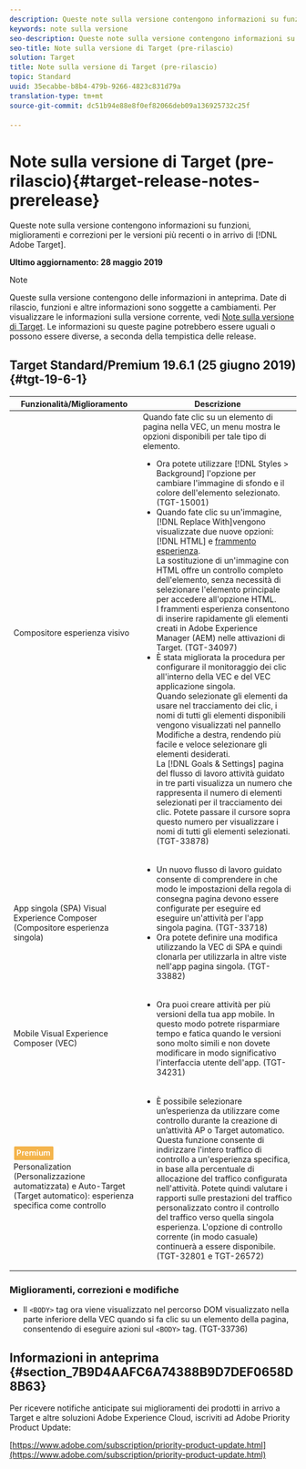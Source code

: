 ```yaml
---
description: Queste note sulla versione contengono informazioni su funzioni, miglioramenti, correzioni di problemi e problemi noti per le versioni più recenti o in arrivo di Target.
keywords: note sulla versione
seo-description: Queste note sulla versione contengono informazioni su funzioni, miglioramenti, correzioni di problemi e problemi noti per le versioni più recenti o in arrivo di Adobe Target
seo-title: Note sulla versione di Target (pre-rilascio)
solution: Target
title: Note sulla versione di Target (pre-rilascio)
topic: Standard
uuid: 35ecabbe-b8b4-479b-9266-4823c831d79a
translation-type: tm+mt
source-git-commit: dc51b94e88e8f0ef82066deb09a136925732c25f

---
```



# Note sulla versione di Target (pre-rilascio){#target-release-notes-prerelease}

Queste note sulla versione contengono informazioni su funzioni, miglioramenti e correzioni per le versioni più recenti o in arrivo di [!DNL Adobe Target].

**Ultimo aggiornamento: 28 maggio 2019**

>[!NOTE]
>
>Queste sulla versione contengono delle informazioni in anteprima. Date di rilascio, funzioni e altre informazioni sono soggette a cambiamenti. Per visualizzare le informazioni sulla versione corrente, vedi [Note sulla versione di Target](release-notes.md). Le informazioni su queste pagine potrebbero essere uguali o possono essere diverse, a seconda della tempistica delle release.

## Target Standard/Premium 19.6.1 (25 giugno 2019) {#tgt-19-6-1}

| Funzionalità/Miglioramento | Descrizione |
| --- | --- |
| Compositore esperienza visivo | Quando fate clic su un elemento di pagina nella VEC, un menu mostra le opzioni disponibili per tale tipo di elemento. <ul><li>Ora potete utilizzare [!DNL Styles > Background] l&#39;opzione per cambiare l&#39;immagine di sfondo e il colore dell&#39;elemento selezionato. (TGT-15001)</li><li>Quando fate clic su un&#39;immagine, [!DNL Replace With]vengono visualizzate due nuove opzioni: [!DNL HTML] e [frammento esperienza](/help/c-experiences/c-manage-content/aem-experience-fragments.md).<br> La sostituzione di un&#39;immagine con HTML offre un controllo completo dell&#39;elemento, senza necessità di selezionare l&#39;elemento principale per accedere all&#39;opzione HTML.<br>I frammenti esperienza consentono di inserire rapidamente gli elementi creati in Adobe Experience Manager (AEM) nelle attivazioni di Target. (TGT-34097)</li><li>È stata migliorata la procedura per configurare il monitoraggio dei clic all&#39;interno della VEC e del VEC applicazione singola.<br>Quando selezionate gli elementi da usare nel tracciamento dei clic, i nomi di tutti gli elementi disponibili vengono visualizzati nel pannello Modifiche a destra, rendendo più facile e veloce selezionare gli elementi desiderati.<br>La [!DNL Goals & Settings] pagina del flusso di lavoro attività guidato in tre parti visualizza un numero che rappresenta il numero di elementi selezionati per il tracciamento dei clic. Potete passare il cursore sopra questo numero per visualizzare i nomi di tutti gli elementi selezionati. (TGT-33878) </li></ul> |
| App singola (SPA) Visual Experience Composer (Compositore esperienza singola) | <ul><li>Un nuovo flusso di lavoro guidato consente di comprendere in che modo le impostazioni della regola di consegna pagina devono essere configurate per eseguire ed eseguire un&#39;attività per l&#39;app singola pagina. (TGT-33718)</li><li>Ora potete definire una modifica utilizzando la VEC di SPA e quindi clonarla per utilizzarla in altre viste nell&#39;app pagina singola. (TGT-33882)</li></ul> |
| Mobile Visual Experience Composer (VEC) | <ul><li>Ora puoi creare attività per più versioni della tua app mobile. In questo modo potrete risparmiare tempo e fatica quando le versioni sono molto simili e non dovete modificare in modo significativo l&#39;interfaccia utente dell&#39;app. (TGT-34231)</li></ul> |
| ![Attività Premium badgeautomated](/help/assets/premium.png)<br>Personalization (Personalizzazione automatizzata) e Auto-Target (Target automatico): esperienza specifica come controllo | <ul><li>È possibile selezionare un’esperienza da utilizzare come controllo durante la creazione di un’attività AP o Target automatico. Questa funzione consente di indirizzare l&#39;intero traffico di controllo a un&#39;esperienza specifica, in base alla percentuale di allocazione del traffico configurata nell&#39;attività. Potete quindi valutare i rapporti sulle prestazioni del traffico personalizzato contro il controllo del traffico verso quella singola esperienza. L&#39;opzione di controllo corrente (in modo casuale) continuerà a essere disponibile. (TGT-32801 e TGT-26572)</li></ul> |

### Miglioramenti, correzioni e modifiche

* Il `<BODY>` tag ora viene visualizzato nel percorso DOM visualizzato nella parte inferiore della VEC quando si fa clic su un elemento della pagina, consentendo di eseguire azioni sul `<BODY>` tag. (TGT-33736)

## Informazioni in anteprima {#section_7B9D4AAFC6A74388B9D7DEF0658D8B63}

Per ricevere notifiche anticipate sui miglioramenti dei prodotti in arrivo a Target e altre soluzioni Adobe Experience Cloud, iscriviti ad Adobe Priority Product Update:

[https://www.adobe.com/subscription/priority-product-update.html](https://www.adobe.com/subscription/priority-product-update.html)
